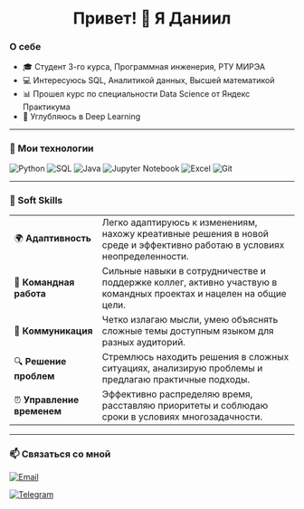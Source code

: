 <h1 align="center">Привет! &#128075; Я Даниил</h1>

### О себе
- 🎓 Студент 3-го курса, Программная инженерия, РТУ МИРЭА
- 💻 Интересуюсь SQL, Аналитикой данных, Высшей математикой
- 📊 Прошел курс по специальности Data Science от Яндекс Практикума
- 🤖 Углубляюсь в Deep Learning

---

### 🔧 Мои технологии
![Python](https://img.shields.io/badge/Python-3776AB?style=for-the-badge&logo=python&logoColor=white)
![SQL](https://img.shields.io/badge/SQL-00758F?style=for-the-badge&logo=database&logoColor=white)
![Java](https://img.shields.io/badge/Java-007396?style=for-the-badge&logo=java&logoColor=white)
![Jupyter Notebook](https://img.shields.io/badge/Jupyter-FA8C00?style=for-the-badge&logo=jupyter&logoColor=white)
![Excel](https://img.shields.io/badge/Excel-217346?style=for-the-badge&logo=microsoft-excel&logoColor=white)
![Git](https://img.shields.io/badge/Git-F05032?style=for-the-badge&logo=git&logoColor=white)

---

### 💼 Soft Skills

<table>
  <tr>
    <td>🌍 <b>Адаптивность</b></td>
    <td>Легко адаптируюсь к изменениям, нахожу креативные решения в новой среде и эффективно работаю в условиях неопределенности.</td>
  </tr>
  <tr>
    <td>🤝 <b>Командная работа</b></td>
    <td>Сильные навыки в сотрудничестве и поддержке коллег, активно участвую в командных проектах и нацелен на общие цели.</td>
  </tr>
  <tr>
    <td>💬 <b>Коммуникация</b></td>
    <td>Четко излагаю мысли, умею объяснять сложные темы доступным языком для разных аудиторий.</td>
  </tr>
  <tr>
    <td>🔍 <b>Решение проблем</b></td>
    <td>Стремлюсь находить решения в сложных ситуациях, анализирую проблемы и предлагаю практичные подходы.</td>
  </tr>
  <tr>
    <td>⏰ <b>Управление временем</b></td>
    <td>Эффективно распределяю время, расставляю приоритеты и соблюдаю сроки в условиях многозадачности.</td>
  </tr>
</table>

---

### 📫 Связаться со мной
[![Email](https://img.shields.io/badge/Email-danyasergeev2004@gmail.com-D14836?style=for-the-badge&logo=gmail&logoColor=white)](mailto:danyasergeev2004@gmail.com)

[![Telegram](https://img.shields.io/badge/Telegram-TheGhostlyGuru-2CA5E0?style=for-the-badge&logo=telegram&logoColor=white)](https://t.me/TheGhostlyGuru)
